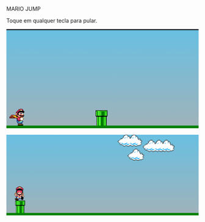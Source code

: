 MARIO JUMP


Toque em qualquer tecla para pular.

![1656135785860](image/README/1656135785860.png)

![1656135810611](image/README/1656135810611.png)
